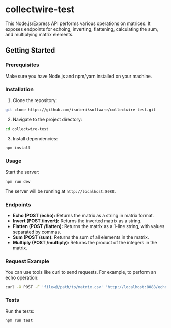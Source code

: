 # collectwire-test

This Node.js/Express API performs various operations on matrices. It exposes endpoints for echoing, inverting, flattening, calculating the sum, and multiplying matrix elements.

## Getting Started

### Prerequisites

Make sure you have Node.js and npm/yarn installed on your machine.

### Installation

1. Clone the repository:

```bash
git clone https://github.com/isoteriksoftware/collectwire-test.git
```

2. Navigate to the project directory:

```bash
cd collectwire-test
```

3. Install dependencies:

```bash
npm install
```

### Usage

Start the server:

```bash
npm run dev
```

The server will be running at `http://localhost:8088`.

### Endpoints

- **Echo (POST /echo):** Returns the matrix as a string in matrix format.
- **Invert (POST /invert):** Returns the inverted matrix as a string.
- **Flatten (POST /flatten):** Returns the matrix as a 1-line string, with values separated by commas.
- **Sum (POST /sum):** Returns the sum of all elements in the matrix.
- **Multiply (POST /multiply):** Returns the product of the integers in the matrix.

### Request Example

You can use tools like curl to send requests. For example, to perform an echo operation:

```bash
curl -X POST -F 'file=@/path/to/matrix.csv' "http://localhost:8088/echo"
```

### Tests

Run the tests:

```bash
npm run test
```
